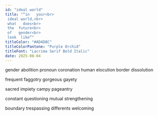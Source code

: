 ```yaml
---
id: "ideal world"
title: "“in   your<br>
 ideal world,<br>
 what   does<br>
 the  future<br>
 of   gender<br>
 look  like”"
titleColor: "#AD4D8C"
titleColorPantone: "Purple Orchid"
titleFont: "Lacrima Serif Bold Italic"
date: 2025-08-04
---
```

gender      abolition
pronoun  coronation
human       elocution
border    dissolution

frequent faggotry
gorgeous    gayety

sacred   impiety
campy pageantry

constant  questioning
mutual strengthening

boundary   trespassing
differents   welcoming